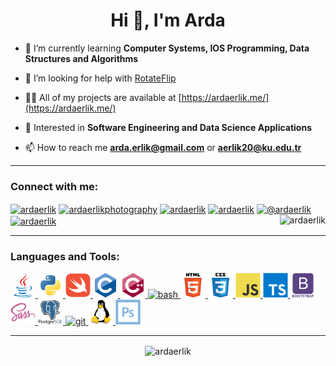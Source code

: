 <!--Start of Header-->
<h1 align="center">Hi 👋, I'm Arda</h1>

<div>

- 🌱  I’m currently learning **Computer Systems, IOS Programming, Data Structures and Algorithms**

- 🤝  I’m looking for help with [RotateFlip](https://github.com/ardaerlik/RotateFlip.git)

- 👨‍💻  All of my projects are available at [https://ardaerlik.me/](https://ardaerlik.me/)

- 📍  Interested in **Software Engineering and Data Science Applications**

- 📫  How to reach me **arda.erlik@gmail.com** or **aerlik20@ku.edu.tr**

</div>
<!--End of Header-->

<hr>

<!--Start of Contact-->
<h3 align="left">Connect with me:</h3>
<p align="left">
    <a href="https://linkedin.com/in/ardaerlik" target="blank"><img align="center" src="https://raw.githubusercontent.com/rahuldkjain/github-profile-readme-generator/master/src/images/icons/Social/linked-in-alt.svg" alt="ardaerlik" height="30" width="40" /></a>
    <a href="https://instagram.com/ardaerlikphotography" target="blank"><img align="center" src="https://raw.githubusercontent.com/rahuldkjain/github-profile-readme-generator/master/src/images/icons/Social/instagram.svg" alt="ardaerlikphotography" height="30" width="40" /></a>
    <a href="https://fb.com/ardaerlik" target="blank"><img align="center" src="https://raw.githubusercontent.com/rahuldkjain/github-profile-readme-generator/master/src/images/icons/Social/facebook.svg" alt="ardaerlik" height="30" width="40" /></a>
    <a href="https://www.youtube.com/c/ardaerlik" target="blank"><img align="center" src="https://raw.githubusercontent.com/rahuldkjain/github-profile-readme-generator/master/src/images/icons/Social/youtube.svg" alt="ardaerlik" height="30" width="40" /></a>
    <a href="https://medium.com/@ardaerlik" target="blank"><img align="center" src="https://raw.githubusercontent.com/rahuldkjain/github-profile-readme-generator/master/src/images/icons/Social/medium.svg" alt="@ardaerlik" height="30" width="40" /></a>
    <a href="https://dev.to/ardaerlik" target="blank"><img align="center" src="https://cdn.jsdelivr.net/npm/simple-icons@3.0.1/icons/dev-dot-to.svg" alt="ardaerlik" height="30" width="40" /></a>
    <img align="right" src="https://komarev.com/ghpvc/?username=ardaerlik&label=Profile%20views&color=197fb3&style=flat" alt="ardaerlik"/>
</p>
<!--End of Contact-->

<hr>

<!--Start of Languages-->
<h3 align="left">Languages and Tools:</h3>
<p align="left"> 
    <a href="https://www.java.com" target="_blank"> <img src="https://raw.githubusercontent.com/devicons/devicon/master/icons/java/java-original.svg" alt="java" width="40" height="40"/> </a>
    <a href="https://www.python.org" target="_blank"> <img src="https://raw.githubusercontent.com/devicons/devicon/master/icons/python/python-original.svg" alt="python" width="40" height="40"/> </a>
    <a href="https://developer.apple.com/swift/" target="_blank"> <img src="https://raw.githubusercontent.com/devicons/devicon/master/icons/swift/swift-original.svg" alt="swift" width="40" height="40"/> </a>
    <a href="https://www.cprogramming.com/" target="_blank"> <img src="https://raw.githubusercontent.com/devicons/devicon/master/icons/c/c-original.svg" alt="c" width="40" height="40"/> </a> 
    <a href="https://www.w3schools.com/cpp/" target="_blank"> <img src="https://raw.githubusercontent.com/devicons/devicon/master/icons/cplusplus/cplusplus-original.svg" alt="cplusplus" width="40" height="40"/> </a> 
    <a href="https://www.gnu.org/software/bash/" target="_blank"> <img src="https://www.vectorlogo.zone/logos/gnu_bash/gnu_bash-icon.svg" alt="bash" width="40" height="40"/> </a> 
    <a href="https://www.w3.org/html/" target="_blank"> <img src="https://raw.githubusercontent.com/devicons/devicon/master/icons/html5/html5-original-wordmark.svg" alt="html5" width="40" height="40"/> </a>
    <a href="https://www.w3schools.com/css/" target="_blank"> <img src="https://raw.githubusercontent.com/devicons/devicon/master/icons/css3/css3-original-wordmark.svg" alt="css3" width="40" height="40"/> </a> 
    <a href="https://developer.mozilla.org/en-US/docs/Web/JavaScript" target="_blank"> <img src="https://raw.githubusercontent.com/devicons/devicon/master/icons/javascript/javascript-original.svg" alt="javascript" width="40" height="40"/> </a>
    <a href="https://www.typescriptlang.org/" target="_blank"> <img src="https://raw.githubusercontent.com/devicons/devicon/master/icons/typescript/typescript-original.svg" alt="typescript" width="40" height="40"/> </a> 
    <a href="https://getbootstrap.com" target="_blank"> <img src="https://raw.githubusercontent.com/devicons/devicon/master/icons/bootstrap/bootstrap-plain-wordmark.svg" alt="bootstrap" width="40" height="40"/> </a> 
    <a href="https://sass-lang.com" target="_blank"> <img src="https://raw.githubusercontent.com/devicons/devicon/master/icons/sass/sass-original.svg" alt="sass" width="40" height="40"/> </a>
    <a href="https://www.postgresql.org" target="_blank"> <img src="https://raw.githubusercontent.com/devicons/devicon/master/icons/postgresql/postgresql-original-wordmark.svg" alt="postgresql" width="40" height="40"/> </a>  
    <a href="https://git-scm.com/" target="_blank"> <img src="https://www.vectorlogo.zone/logos/git-scm/git-scm-icon.svg" alt="git" width="40" height="40"/> </a>    
    <a href="https://www.linux.org/" target="_blank"> <img src="https://raw.githubusercontent.com/devicons/devicon/master/icons/linux/linux-original.svg" alt="linux" width="40" height="40"/> </a> 
    <a href="https://www.photoshop.com/en" target="_blank"> <img src="https://raw.githubusercontent.com/devicons/devicon/master/icons/photoshop/photoshop-line.svg" alt="photoshop" width="40" height="40"/> </a>  
</p>
<!--End of Languages-->

<hr>

<!--Start of Streaks-->
<p align="center"><img align="center" src="https://github-readme-streak-stats.herokuapp.com/?user=ardaerlik&" alt="ardaerlik" /></p>
<!--End of Streaks-->
